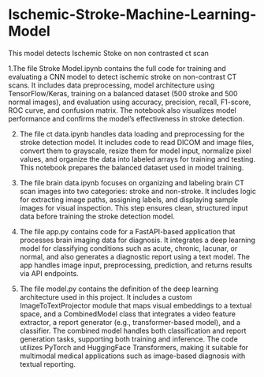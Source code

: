 # Ischemic-Stroke-Machine-Learning-Model
This model detects Ischemic Stoke on non contrasted ct scan

1.The file Stroke Model.ipynb contains the full code for training and evaluating a CNN model to detect ischemic stroke on non-contrast CT scans. It includes data preprocessing, model architecture using TensorFlow/Keras, training on a balanced dataset (500 stroke and 500 normal images), and evaluation using accuracy, precision, recall, F1-score, ROC curve, and confusion matrix. The notebook also visualizes model performance and confirms the model’s effectiveness in stroke detection.

2. The file ct data.ipynb handles data loading and preprocessing for the stroke detection model. It includes code to read DICOM and image files, convert them to grayscale, resize them for model input, normalize pixel values, and organize the data into labeled arrays for training and testing. This notebook prepares the balanced dataset used in model training.
   
3. The file brain data.ipynb focuses on organizing and labeling brain CT scan images into two categories: stroke and non-stroke. It includes logic for extracting image paths, assigning labels, and displaying sample images for visual inspection. This step ensures clean, structured input data before training the stroke detection model.
   
4. The file app.py contains code for a FastAPI-based application that processes brain imaging data for diagnosis. It integrates a deep learning model for classifying conditions such as acute, chronic, lacunar, or normal, and also generates a diagnostic report using a text model. The app handles image input, preprocessing, prediction, and returns results via API endpoints.
  
5. The file model.py contains the definition of the deep learning architecture used in this project. It includes a custom ImageToTextProjector module that maps visual embeddings to a textual space, and a CombinedModel class that integrates a video feature extractor, a report generator (e.g., transformer-based model), and a classifier. The combined model handles both classification and report generation tasks, supporting both training and inference. The code utilizes PyTorch and HuggingFace Transformers, making it suitable for multimodal medical applications such as image-based diagnosis with textual reporting.
